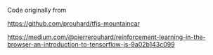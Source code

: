 Code originally from

https://github.com/prouhard/tfjs-mountaincar

https://medium.com/@pierrerouhard/reinforcement-learning-in-the-browser-an-introduction-to-tensorflow-js-9a02b143c099
